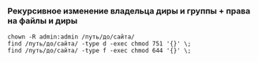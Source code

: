 
### Рекурсивное изменение владельца диры и группы + права на файлы и диры

```
chown -R admin:admin /путь/до/сайта/
find /путь/до/сайта/ -type d -exec chmod 751 '{}' \;
find /путь/до/сайта/ -type f -exec chmod 644 '{}' \;
```


